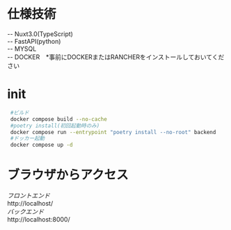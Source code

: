 # 仕様技術
 -- Nuxt3.0(TypeScript)  
 -- FastAPI(python)  
 -- MYSQL  
 -- DOCKER　*事前にDOCKERまたはRANCHERをインストールしておいてください  

# init
 ``` bash
  #ビルド
  docker compose build --no-cache
  #poetry install(初回起動時のみ)
  docker compose run --entrypoint "poetry install --no-root" backend
  #ドッカー起動
  docker compose up -d
 ```
  
# ブラウザからアクセス
 *フロントエンド*  
  http://localhost/  
 *バックエンド*  
  http://localhost:8000/  

